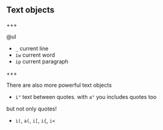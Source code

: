 ## Text objects

+++

@ul
- `_` current line
- `iw` current word
- `ip` current paragraph

+++

There are also more powerful text objects

- `i"` text between quotes. with `a"` you includes quotes too

but not only quotes!

- `i(`, `a(`, `i[`, `i{`, `i<`
